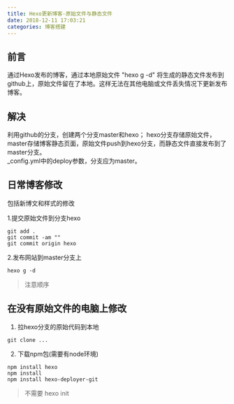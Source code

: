 ```yaml
---
title: Hexo更新博客-原始文件与静态文件
date: 2018-12-11 17:03:21
categories: 博客搭建
---
```

前言
---
通过Hexo发布的博客，通过本地原始文件 "hexo g -d" 将生成的静态文件发布到github上，原始文件留在了本地。这样无法在其他电脑或文件丢失情况下更新发布博客。  
<!--more-->
解决
---
利用github的分支，创建两个分支master和hexo；  hexo分支存储原始文件，master存储博客静态页面，原始文件push到hexo分支，而静态文件直接发布到了master分支。  
_config.yml中的deploy参数，分支应为master。

日常博客修改
---
包括新博文和样式的修改  

1.提交原始文件到分支hexo
```
git add .
git commit -am ""
git commit origin hexo
```
2.发布网站到master分支上  
```
hexo g -d
```
>注意顺序

在没有原始文件的电脑上修改
---
1. 拉hexo分支的原始代码到本地

```
git clone ...
```
2. 下载npm包(需要有node环境)

```
npm install hexo
npm install
npm install hexo-deployer-git
```
> 不需要 hexo init
